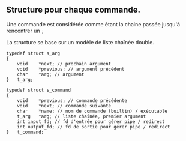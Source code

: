 ## Structure pour chaque commande.
Une commande est considérée comme étant la chaine passée jusqu'à rencontrer un `;`

La structure se base sur un modèle de liste chaînée double.

```
typedef struct s_arg
{
    void    *next; // prochain argument
    void    *previous; // argument précédent
    char    *arg; // argument
}   t_arg;

typedef struct s_command
{
    void    *previous; // commande précédente
    void    *next; // commande suivante
    char    *name; // nom de commande (builtin) / exécutable
    t_arg   *arg; // liste chaînée, premier argument
    int input_fd; // fd d'entrée pour gérer pipe / redirect
    int output_fd; // fd de sortie pour gérer pipe / redirect
}   t_command;
```
